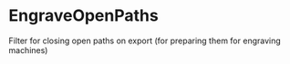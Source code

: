 # EngraveOpenPaths
Filter for closing open paths on export (for preparing them for engraving machines)
